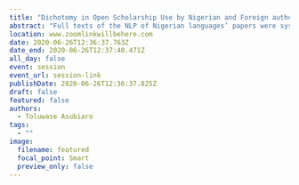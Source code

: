```yaml
---
title: "Dichotomy in Open Scholarship Use by Nigerian and Foreign authors in a Low Resource Context: A Content Analysis of Publications on Natural Language Processing of Nigerian Languages"
abstract: "Full texts of the NLP of Nigerian languages’ papers were systematically retrieved from Google, Web of Science and Scopus for analysis. The result of the analysis shows that foreign authored papers (80.4%) published their articles in at least one non-commercial repository, more than local authored papers (55.3%). While 19.1% of the foreign authored papers published their datasets, none of the local authored papers did. While 10.4% of the foreign authored papers published their computer codes, none of the local authored papers did. This suggests that Nigerian researchers do not employ the open scholarship for research as much as their foreign counterparts."
location: www.zoomlinkwillbehere.com
date: 2020-06-26T12:36:37.763Z
date_end: 2020-06-26T12:37:40.471Z
all_day: false
event: session
event_url: session-link
publishDate: 2020-06-26T12:36:37.825Z
draft: false
featured: false
authors:
  - Toluwase Asubiaro
tags:
  - ""
image:
  filename: featured
  focal_point: Smart
  preview_only: false
---
```

